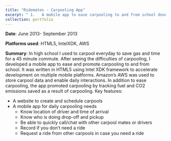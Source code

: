 ```yaml
---
title: "Ridemates - Carpooling App"
excerpt: " 1.	A mobile app to ease carpooling to and from school done as a personal project. <br/><img src='/images/TapLanding.jpg'>"
collection: portfolio
---
```


**Date**:  June 2013- September 2013

**Platforms used**: HTML5, IntelXDK, AWS

**Summary**: In high school I used to carpool everyday to save gas and time for a 45 minute commute. After seeing the difficulties of carpooling, I developed a mobile app to ease and promote carpooling to and from school. It was written in HTML5 using Intel XDK framework to accelerate development on multiple mobile platforms. Amazon’s AWS was used to store carpool data and enable daily interactions. In addition to ease carpooling, the app promoted carpooling by tracking fuel and CO2 emissions saved as a result of carpooling.
Key features:
* A website to create and schedule carpools
* A mobile app for daily carpooling needs
  * Know location of driver and time of arrival
  * Know who is doing drop-off and pickup
  * Be able to quickly call/chat with other carpool mates or drivers
  * Record if you don’t need a ride 
  * Request a ride from other carpools in case you need a ride

